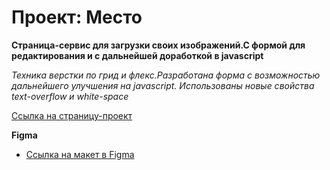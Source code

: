 # Проект: Место

**Страница-сервис для загрузки своих изображений.С формой для редактирования и с дальнейшей доработкой в javascript**

*Техника верстки по грид  и флекс.Разработана форма с возможностью дальнейшего улучшения на javascript.
Использованы новые свойства text-overflow и white-space*

[Ссылка на страницу-проект](https://george051191.github.io/mesto-project/index.html)



**Figma**

* [Ссылка на макет в Figma](https://www.figma.com/file/2cn9N9jSkmxD84oJik7xL7/JavaScript.-Sprint-4?node-id=0%3A1)



